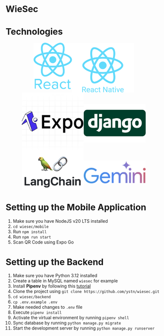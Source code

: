 # WieSec


# Technologies
<!-- - ReactJS
- React Native
- Django
- Langchain
- Gemini -->
<div style="display: flex; flex-direction: row; flex-wrap: wrap; align-items-center; justify-content: center;">
    <img alt="ReactJS" src="assets/React-Logo.png" style="height:150px; object-fit: contain" />
    <img alt="ReactJS" src="assets/React-Native-Logo.svg" style="width:200px; object-fit: contain" />
    <img alt="ReactJS" src="assets/Expo-Logo.webp" style="width:200px; object-fit: contain" />
    <img alt="Django" src="assets/Django-Logo.png" style="width:200px; object-fit: contain" />
    <img alt="Langchain" src="assets/Langchain-Logo.png" style="width:200px; object-fit: contain" />
    <img alt="Gemini" src="assets/Gemini-Logo.png" style="width:200px; object-fit: contain" />
</div>

# Setting up the Mobile Application
1. Make sure you have NodeJS v20 LTS installed
2. `cd wiesec/mobile`
3. Run `npm install`
4. Run `npm run start`
5. Scan QR Code using Expo Go

# Setting up the Backend
1. Make sure you have Python 3.12 installed
2. Create a table in MySQL named `wiesec` for example
3. Install **Pipenv** by following this [tutorial](https://pipenv.pypa.io/en/latest/installation.html)
4. Clone the project using `git clone https://github.com/ystn/wiesec.git`
4. `cd wiesec/backend`
5. `cp .env.example .env`
6. Make needed changes to `.env` file
7. Execute `pipenv install`
8. Activate the virtual environment by running `pipenv shell`
9. Sync database by running `python manage.py migrate`
10. Start the development server by running `python manage.py runserver`
